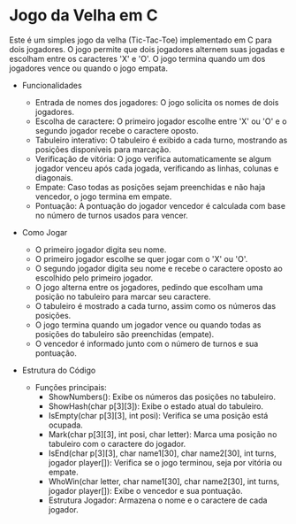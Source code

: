 # Jogo da Velha em C
Este é um simples jogo da velha (Tic-Tac-Toe) implementado em C para dois jogadores. O jogo permite que dois jogadores alternem suas jogadas e escolham entre os caracteres 'X' e 'O'. O jogo termina quando um dos jogadores vence ou quando o jogo empata.

- Funcionalidades
   - Entrada de nomes dos jogadores: O jogo solicita os nomes de dois jogadores.
   - Escolha de caractere: O primeiro jogador escolhe entre 'X' ou 'O' e o segundo jogador recebe o caractere oposto.
   - Tabuleiro interativo: O tabuleiro é exibido a cada turno, mostrando as posições disponíveis para marcação.
   - Verificação de vitória: O jogo verifica automaticamente se algum jogador venceu após cada jogada, verificando as linhas, colunas e diagonais.
   - Empate: Caso todas as posições sejam preenchidas e não haja vencedor, o jogo termina em empate.
   - Pontuação: A pontuação do jogador vencedor é calculada com base no número de turnos usados para vencer.

- Como Jogar
   - O primeiro jogador digita seu nome.
   - O primeiro jogador escolhe se quer jogar com o 'X' ou 'O'.
   - O segundo jogador digita seu nome e recebe o caractere oposto ao escolhido pelo primeiro jogador.
   - O jogo alterna entre os jogadores, pedindo que escolham uma posição no tabuleiro para marcar seu caractere.
   - O tabuleiro é mostrado a cada turno, assim como os números das posições.
   - O jogo termina quando um jogador vence ou quando todas as posições do tabuleiro são preenchidas (empate).
   - O vencedor é informado junto com o número de turnos e sua pontuação.

- Estrutura do Código
   - Funções principais:
      - ShowNumbers(): Exibe os números das posições no tabuleiro.
      - ShowHash(char p[3][3]): Exibe o estado atual do tabuleiro.
      - IsEmpty(char p[3][3], int posi): Verifica se uma posição está ocupada.
      - Mark(char p[3][3], int posi, char letter): Marca uma posição no tabuleiro com o caractere do jogador.
      - IsEnd(char p[3][3], char name1[30], char name2[30], int turns, jogador player[]): Verifica se o jogo terminou, seja por vitória ou empate.
      - WhoWin(char letter, char name1[30], char name2[30], int turns, jogador player[]): Exibe o vencedor e sua pontuação.
      - Estrutura Jogador: Armazena o nome e o caractere de cada jogador.
